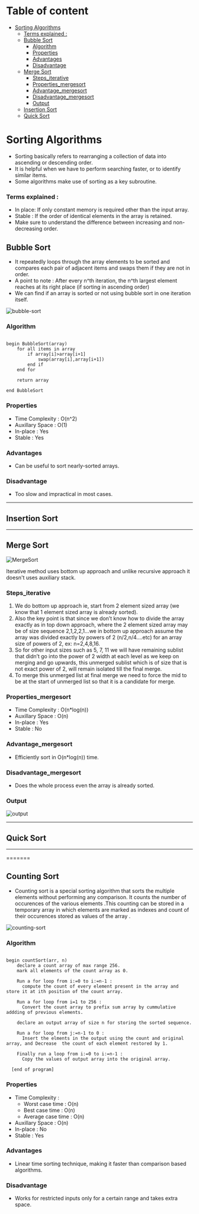 <!-- follow the template of Bubble Sort, add the respective heading in Table of content -->


<!-- Table of content -->
# Table of content
- [Sorting Algorithms](#sorting-algorithms)
    - [Terms explained :](#terms-explained-)
  - [Bubble Sort](#bubble-sort)
    - [Algorithm](#algorithm)
    - [Properties](#properties)
    - [Advantages](#advantages)
    - [Disadvantage](#disadvantage)
  - [Merge Sort](#merge-sort)
    - [Steps_iterative](#steps_iterative)
    - [Properties_mergesort](#properties_mergesort)
    - [Advantage_mergesort](#advantage_mergesort)
    - [Disadvantage_mergesort](#disadvantage_mergesort)
    - [Output](#output)
  - [Insertion Sort](#insertion-sort)
  - [Quick Sort](#quick-sort)

# Sorting Algorithms

- Sorting basically refers to rearranging a collection of data into ascending or descending order.
- It is helpful when we have to perform searching faster, or to identify similar items.
- Some algorithms make use of sorting as a key subroutine.

### Terms explained :

- In place: If only constant memory is required other than the input array.
- Stable : If the order of identical elements in the array is retained.
- Make sure to understand the difference between increasing and non-decreasing order.



## Bubble Sort

- It repeatedly loops through the array elements to be sorted and compares each pair of adjacent items and swaps them if they are not in order.
-  A point to note : After every n^th iteration, the n^th largest element reaches at its right place (if sorting in ascending order)
-  We can find if an array is sorted or not using bubble sort in one iteration itself.
<!-- image to help better explain the concept -->
![bubble-sort](https://user-images.githubusercontent.com/60391776/156492281-316f0a5c-e21f-4328-ac03-90b0bc47413c.png)
<!-- citation : [Here](https://www.productplan.com/glossary/bubble-sort/)  -->


### Algorithm

```

begin BubbleSort(array)
    for all items in array
        if array[i]>array[i+1]
            swap(array[i],array[i+1])
        end if
    end for

    return array

end BubbleSort

```

### Properties

- Time Complexity : O(n^2)
- Auxillary Space : O(1)
- In-place : Yes
- Stable : Yes

### Advantages

- Can be useful to sort nearly-sorted arrays.

### Disadvantage

- Too slow and impractical in most cases.

---


## Insertion Sort

---

## Merge Sort

![MergeSort](https://media.geeksforgeeks.org/wp-content/cdn-uploads/Merge-Sort-Tutorial.png)

Iterative method uses bottom up approach and unlike recursive approach it doesn't uses auxiliary stack.

### Steps_iterative
1. We do bottom up approach ie, start from 2 element sized array (we know that 1 element sized array is already sorted). 
2. Also the key point is that since we don’t know how to divide the array exactly as in top down approach, where the 2 element sized array may be of size sequence 2,1,2,2,1…we in bottom up approach assume the array was divided exactly by powers of 2 (n/2,n/4….etc) for an array size of powers of 2, ex: n=2,4,8,16. 
3. So for other input sizes such as 5, 7, 11 we will have remaining sublist that didn’t go into the power of 2 width at each level as we keep on merging and go upwards, this unmerged sublist which is of size that is not exact power of 2, will remain isolated till the final merge. 
4. To merge this unmerged list at final merge we need to force the mid to be at the start of unmerged list so that it is a candidate for merge.

### Properties_mergesort

- Time Complexity : O(n*log(n))
- Auxillary Space : O(n)
- In-place : Yes
- Stable : No

### Advantage_mergesort

- Efficiently sort in O(n*log(n)) time.

### Disadvantage_mergesort

- Does the whole process even the array is already sorted.

### Output
![output](https://user-images.githubusercontent.com/76995136/156413137-24f1e7ba-07e7-4722-a1df-b70e392b01b2.png)

---

## Quick Sort

---






=======
## Counting Sort

- Counting sort is a special sorting algorithm that sorts the multiple elements without performing any comparison. It counts the number of occurences of the various elements .This counting can be stored in a temporary array in which elements are marked as indexes and count of their occurences stored as values of the array .
<!-- image to help better explain the concept -->
![counting-sort](https://cdn.programiz.com/cdn/farfuture/tcfjQdeYwL_jETOCPZxNjIXbysRrb7MaG6PwO2MzHnM/mtime:1582112622/sites/tutorial2program/files/Counting-sort-4_1.png)
<!-- citation : [Here](https://www.programiz.com/dsa/counting-sort)  -->


### Algorithm

```

begin countSort(arr, n)
    declare a count array of max range 256.
    mark all elements of the count array as 0.

    Run a for loop from i:=0 to i:=n-1 :
      compute the count of every element present in the array and store it at ith position of the count array.
    
    Run a for loop from i=1 to 256 :
      Convert the count array to prefix sum array by cummulative addding of previous elements.

    declare an output array of size n for storing the sorted sequence.

    Run a for loop from j:=n-1 to 0 :
      Insert the elments in the output using the count and original array, and Decrease  the count of each element restored by 1.

    Finally run a loop from i:=0 to i:=n-1 :
      Copy the values of output array into the original array.

  [end of program]
```

### Properties

- Time Complexity :
  - Worst case time	: O(n)
  - Best case time : O(n)
  - Average case time : O(n)
- Auxillary Space : O(n)
- In-place : No
- Stable : Yes

### Advantages

- Linear time sorting technique, making it faster than comparison based algorithms.

### Disadvantage

- Works for restricted inputs only for a certain range and takes extra space.

